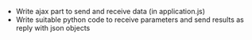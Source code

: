* Write ajax part to send and receive data (in application.js)
* Write suitable python code to receive parameters and send results as reply with json objects